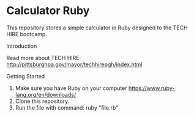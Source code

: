 # Calculator Ruby
This repository stores a simple calculator in Ruby designed to the TECH HIRE bootcamp.

Introduction

Read more about TECH HIRE http://pittsburghpa.gov/mayor/techhirepgh/index.html

Getting Started

1. Make sure you have Ruby on your computer https://www.ruby-lang.org/en/downloads/
2. Clone this repository.
3. Run the file with command: ruby "file.rb"
